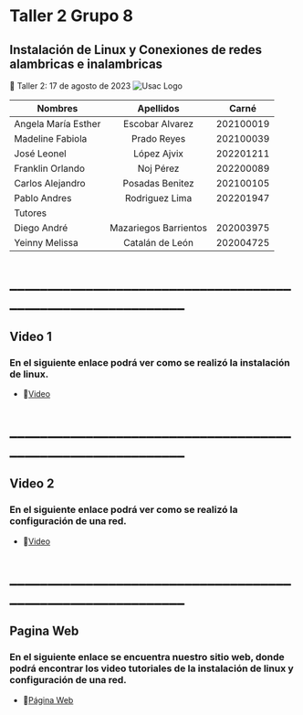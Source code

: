 # Taller 2 Grupo 8
## Instalación de Linux y Conexiones de redes alambricas e inalambricas
:paperclip: Taller 2:   17 de agosto de 2023
![Usac Logo](https://upload.wikimedia.org/wikipedia/commons/4/4a/Usac_logo.png)

<!-- TABLES -->
| Nombres              | Apellidos             |Carné       |
| -------------------- |:---------------------:| :---------:|
| Angela María Esther  | Escobar Alvarez       | 202100019  |
| Madeline Fabiola     | Prado Reyes           | 202100039  |
| José Leonel 	       | López Ajvix           | 202201211  |
| Franklin Orlando 	   | Noj Pérez             | 202200089  |
| Carlos Alejandro 	   | Posadas Benitez       | 202100105  |
| Pablo Andres  	     | Rodriguez Lima        | 202201947  |
|                            Tutores                        |
| Diego	André  	     | Mazariegos Barrientos | 202003975  |
| Yeinny Melissa     | Catalán de León       | 202004725  |
# ____________________________________________________________
## Video 1 
### En el siguiente enlace podrá ver como se realizó la instalación de linux.
- :file_folder:[Video](https://youtu.be/S-9lEn1t9vc)
# ____________________________________________________________
## Video 2 
### En el siguiente enlace podrá ver como se realizó la configuración de una red.
- :file_folder:[Video](https://youtu.be/d-Z3H7qswUk)
# ____________________________________________________________
## Pagina Web 
### En el siguiente enlace se encuentra nuestro sitio web, donde podrá encontrar los video tutoriales de la instalación de linux y configuración de una red.
- :file_folder:[Página Web](https://3942784100101.wixsite.com/taller-2)
